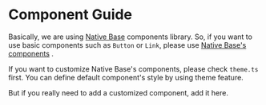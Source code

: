 # Component Guide

Basically, we are using [Native Base](https://nativebase.io/) components library.
So, if you want to use basic components such as `Button` or `Link`, please use [Native Base's components](https://nativebase.io/) .

If you want to customize Native Base's components, please check `theme.ts` first.
You can define default component's style by using theme feature.

But if you really need to add a customized component, add it here.
